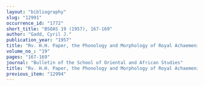 ```yaml
---
layout: "bibliography"
slug: "12991"
occurrence_id: "1772"
short_title: "BSOAS 19 (1957), 167-169"
author: "Gadd, Cyril J."
publication_year: "1957"
title: "Rv. H.H. Paper, the Phonology and Morphology of Royal Achaemenid Elamite"
volume_no_: "19"
pages: "167-169"
journal: "Bulletin of the School of Oriental and African Studies"
title: "Rv. H.H. Paper, the Phonology and Morphology of Royal Achaemenid Elamite"
previous_item: "12994"
---
```

